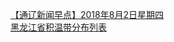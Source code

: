   
[【通辽新闻早点】2018年8月2日星期四](http://www.dianyue.me/archives/124/kqk60muo79ov0y3m/)  
[黑龙江省积温带分布列表](http://www.dianyue.me/archives/961/5wakml26qt2mr39l/)